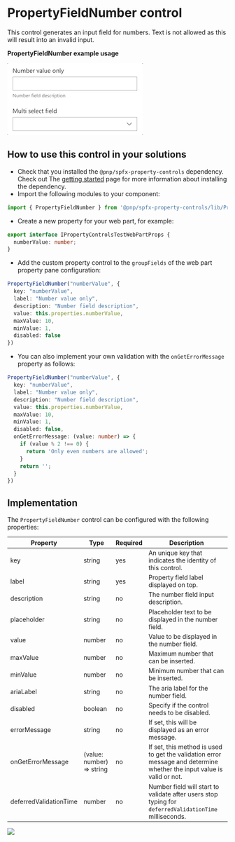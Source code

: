 # PropertyFieldNumber control

This control generates an input field for numbers. Text is not allowed as this will result into an invalid input.

**PropertyFieldNumber example usage**

![PropertyFieldNumber example](../assets/PropertyFieldNumber.gif)

## How to use this control in your solutions

- Check that you installed the `@pnp/spfx-property-controls` dependency. Check out The [getting started](../../#getting-started) page for more information about installing the dependency.
- Import the following modules to your component:

```TypeScript
import { PropertyFieldNumber } from '@pnp/spfx-property-controls/lib/PropertyFieldNumber';
```

- Create a new property for your web part, for example:

```TypeScript
export interface IPropertyControlsTestWebPartProps {
  numberValue: number;
}
```

- Add the custom property control to the `groupFields` of the web part property pane configuration:

```TypeScript
PropertyFieldNumber("numberValue", {
  key: "numberValue",
  label: "Number value only",
  description: "Number field description",
  value: this.properties.numberValue,
  maxValue: 10,
  minValue: 1,
  disabled: false
})
```

- You can also implement your own validation with the `onGetErrorMessage` property as follows:

```TypeScript
PropertyFieldNumber("numberValue", {
  key: "numberValue",
  label: "Number value only",
  description: "Number field description",
  value: this.properties.numberValue,
  maxValue: 10,
  minValue: 1,
  disabled: false,
  onGetErrorMessage: (value: number) => {
    if (value % 2 !== 0) {
      return 'Only even numbers are allowed';
    }
    return '';
  }
})
```

## Implementation

The `PropertyFieldNumber` control can be configured with the following properties:

| Property | Type | Required | Description |
| ---- | ---- | ---- | ---- |
| key | string | yes | An unique key that indicates the identity of this control. |
| label | string | yes | Property field label displayed on top. |
| description | string | no | The number field input description. |
| placeholder | string | no | Placeholder text to be displayed in the number field. |
| value | number | no | Value to be displayed in the number field. |
| maxValue | number | no | Maximum number that can be inserted. |
| minValue | number | no | Minimum number that can be inserted. |
| ariaLabel | string | no | The aria label for the number field. |
| disabled | boolean | no | Specify if the control needs to be disabled. |
| errorMessage | string | no | If set, this will be displayed as an error message. |
| onGetErrorMessage | (value: number) => string | no | If set, this method is used to get the validation error message and determine whether the input value is valid or not. |
| deferredValidationTime | number | no | Number field will start to validate after users stop typing for `deferredValidationTime` milliseconds. |


![](https://telemetry.sharepointpnp.com/sp-dev-fx-property-controls/wiki/PropertyFieldNumber)
